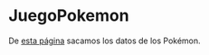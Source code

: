 # JuegoPokemon

De [esta página](https://pokemondb.net/pokedex/game/red-blue-yellow) sacamos
los datos de los Pokémon.
